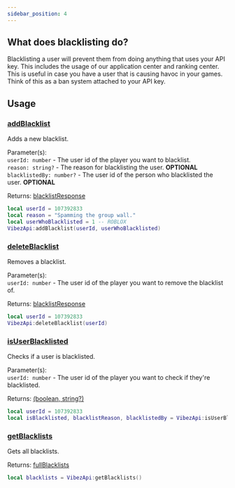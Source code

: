 ```yaml
---
sidebar_position: 4
---
```


## What does blacklisting do?
Blacklisting a user will prevent them from doing anything that uses your API key. This includes the usage of our application center and ranking center. This is useful in case you have a user that is causing havoc in your games. Think of this as a ban system attached to your API key.

## Usage
### [addBlacklist](/VibezAPI/api/VibezAPI#addBlacklist)
Adds a new blacklist.

Parameter(s): <br />
``userId: number`` - The user id of the player you want to blacklist. <br />
``reason: string?`` - The reason for blacklisting the user. **OPTIONAL**<br />
``blacklistedBy: number?`` - The user id of the person who blacklisted the user. **OPTIONAL**<br />

Returns: [blacklistResponse](/VibezAPI/api/VibezAPI#blacklistResponse)
```lua
local userId = 107392833
local reason = "Spamming the group wall."
local userWhoBlacklisted = 1 -- ROBLOX
VibezApi:addBlacklist(userId, userWhoBlacklisted)
```

### [deleteBlacklist](/VibezAPI/api/VibezAPI#deleteBlacklist)
Removes a blacklist.

Parameter(s): <br />
``userId: number`` - The user id of the player you want to remove the blacklist of. <br />

Returns: [blacklistResponse](/VibezAPI/api/VibezAPI#blacklistResponse)
```lua
local userId = 107392833
VibezApi:deleteBlacklist(userId)
```

### [isUserBlacklisted](/VibezAPI/api/VibezAPI#isUserBlacklisted)
Checks if a user is blacklisted.

Parameter(s): <br />
``userId: number`` - The user id of the player you want to check if they're blacklisted. <br />

Returns: [(boolean, string?)](/VibezAPI/api/VibezAPI#isUserBlacklisted)
```lua
local userId = 107392833
local isBlacklisted, blacklistReason, blacklistedBy = VibezApi:isUserBlacklisted(userId)
```

### [getBlacklists](/VibezAPI/api/VibezAPI#getBlacklists)
Gets all blacklists.

Returns: [fullBlacklists](/VibezAPI/api/VibezAPI#fullBlacklists)
```lua
local blacklists = VibezApi:getBlacklists()
```
